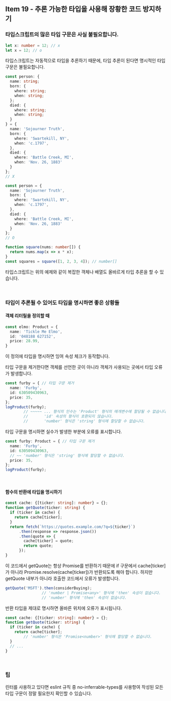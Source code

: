 ## Item 19 - 추론 가능한 타입을 사용해 장황한 코드 방지하기

### 타입스크립트의 많은 타입 구문은 사실 불필요합니다.

```ts
let x: number = 12; // x
let x = 12; // o
```

타입스크립트는 자동적으로 타입을 추론하기 때문에, 타입 추론이 된다면 명시적인 타입 구문은 불필요합니다.

```ts
const person: {
  name: string;
  born: {
    where: string;
    when: string;
  };
  died: {
    where: string;
    when: string;
  }
} = {
  name: 'Sojourner Truth',
  born: {
    where: 'Swartekill, NY',
    when: 'c.1797',
  },
  died: {
    where: 'Battle Creek, MI',
    when: 'Nov. 26, 1883'
  }
};
// X

const person = {
  name: 'Sojourner Truth',
  born: {
    where: 'Swartekill, NY',
    when: 'c.1797',
  },
  died: {
    where: 'Battle Creek, MI',
    when: 'Nov. 26, 1883'
  }
};
// O
```
```ts
function square(nums: number[]) {
  return nums.map(x => x * x);
}
const squares = square([1, 2, 3, 4]); // number[]
```

타입스크립트는 위의 예제와 같이 복잡한 객체나 배열도 올바르게 타입 추론을 할 수 있습니다.

<br>

### 타입이 추론될 수 있어도 타입을 명시하면 좋은 상황들

#### 객체 리터릴을 정의할 때

```ts
const elmo: Product = {
  name: 'Tickle Me Elmo',
  id: '048188 627152',
  price: 28.99,
}
```
이 정의에 타입을 명시하면 잉여 속성 체크가 동작합니다.

타입 구문을 제거한다면 객체를 선언한 곳이 아니라 객체가 사용되는 곳에서 타입 오류가 발생합니다.

```ts
const furby = { // 타입 구문 제거
  name: 'Furby',
  id: 630509430963,
  price: 35,
};
logProduct(furby);
        // ~~~~~ ... 형식의 인수는 'Product' 형식의 매개변수에 할당될 수 없습니다.
        //       'id' 속성의 형식이 호환되지 않습니다.
        //       'number' 형식은 'string' 형식에 할당할 수 없습니다.
```

타입 구문을 명시하면 실수가 발생한 부분에 오류를 표시합니다.
```ts
const furby: Product = { // 타입 구문 제거
  name: 'Furby',
  id: 630509430963,
  // ~~ 'number' 형식은 'string' 형식에 할당할 수 없습니다.
  price: 35,
};
logProduct(furby);
```

<br>

#### 함수의 반환에 타입을 명시하기

```ts
const cache: {[ticker: string]: number} = {};
function getQuote(ticker: string) {
  if (ticker in cache) {
    return cache[ticker];
  }
  return fetch(`https://quotes.example.com/?q=${ticker}`)
      .then(response => response.json())
      .then(quote => {
        cache[ticker] = quote;
        return quote;
      });
}
```

이 코드에서 getQuote는 항상 Promise를 반환하기 때문에 if 구문에서 cache[ticker]가 아니라 Promise.resolve(cache[ticker])가 반환되도록 해야 합니다. 하지만 getQuote 내부가 아니라 호출한 코드에서 오류가 발생합니다.

```ts
getQuote('MSFT').then(considerBuying);
                // 'number | Promise<any>' 형식에 'then' 속성이 없습니다.
                // 'number' 형식에 'then' 속성이 없습니다. 
```

반환 타입을 제대로 명시하면 올바른 위치에 오류가 표시됩니다.

```ts
const cache: {[ticker: string]: number} = {};
function getQuote(ticker: string) {
  if (ticker in cache) {
    return cache[ticker];
        // 'number' 형식은 'Promise<number>' 형식에 할당할 수 없습니다.
  }
  // ...
}
```

<br>

### 팁

린터를 사용하고 있다면 eslint 규칙 중 no-inferrable-types를 사용항여 작성된 모든 타입 구문이 정말 필요한지 확인할 수 있습니다.